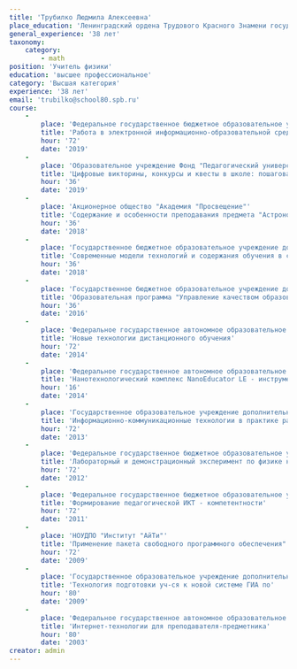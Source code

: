 ```yaml
---
title: 'Трубилко Людмила Алексеевна'
place_education: 'Ленинградский ордена Трудового Красного Знамени государственный педагогический институт им.А.И.Герце'
general_experience: '38 лет'
taxonomy:
    category:
        - math
position: 'Учитель физики'
education: 'высшее профессиональное'
category: 'Высшая категория'
experience: '38 лет'
email: 'trubilko@school80.spb.ru'
course: 
    -
        place: 'Федеральное государственное бюджетное образовательное учреждение высшего профессионального образования «Российский государственный педагогический университет им. А. И. Герцена»'
        title: 'Работа в электронной информационно-образовательной среде образовательной организации'
        hour: '72'
        date: '2019'
    -
        place: 'Образовательное учреждение Фонд "Педагогический университет "Первое сентября"'
        title: 'Цифровые викторины, конкурсы и квесты в школе: пошаговая инструкция по созданию и применению'
        hour: '36'
        date: '2019'
    -
        place: 'Акционерное общество "Академия "Просвещение"'
        title: 'Содержание и особенности преподавания предмета "Астрономия" в старшей школе'
        hour: '36'
        date: '2018'
    -
        place: 'Государственное бюджетное образовательное учреждение дополнительного профессионального образования (повышения квалификации) специалистов Санкт-Петербургская академия постдипломного педагогического образования'
        title: 'Современные модели технологий и содержания обучения в соответствии с федеральным государственным образовательным стандартом (Теория и методика преподавания астрономии в школе)'
        hour: '36'
        date: '2018'
    -
        place: 'Государственное бюджетное образовательное учреждение дополнительного педагогического профессионального образования Центр повышения квалификации специалистов Петроградского района Санкт-Петербурга "Информационно-методический центр"'
        title: 'Образовательная программа "Управление качеством образования" Модуль: "Средства реализации требований ФГОС по физике в 7-9 классах"'
        hour: '36'
        date: '2016'
    -
        place: 'Федеральное государственное автономное образовательное учреждение высшего образования «Санкт-Петербургский национальный исследовательский университет информационных технологий, механики и оптики»'
        title: 'Новые технологии дистанционного обучения'
        hour: '72'
        date: '2014'
    -
        place: 'Федеральное государственное автономное образовательное учреждение высшего образования «Санкт-Петербургский национальный исследовательский университет информационных технологий, механики и оптики»'
        title: 'Нанотехнологический комплекс NanoEducator LE - инструмент перехода к стандартам 3-го поколения в основной школе'
        hour: '16'
        date: '2014'
    -
        place: 'Государственное образовательное учреждение дополнительного профессионального образования центр повышения квалификации специалистов Санкт-Петербурга "Региональный центр оценки качества и информационных технологий"'
        title: 'Информационно-коммуникационные технологии в практике работы учителя-предметника'
        hour: '72'
        date: '2013'
    -
        place: 'Федеральное государственное бюджетное образовательное учреждение высшего профессионального образования «Российский государственный педагогический университет им. А. И. Герцена»'
        title: 'Лабораторный и демонстрационный эксперимент по физике на оборудовании L-micro'
        hour: '72'
        date: '2012'
    -
        place: 'Федеральное государственное бюджетное образовательное учреждение высшего профессионального образования «Российский государственный педагогический университет им. А. И. Герцена»'
        title: 'Формирование педагогической ИКТ - компетентности'
        hour: '72'
        date: '2011'
    -
        place: 'НОУДПО "Институт "АйТи"'
        title: 'Применение пакета свободного программного обеспечения"'
        hour: '72'
        date: '2009'
    -
        place: 'Государственное образовательное учреждение дополнительного профессионального образования центр повышения квалификации специалистов Санкт-Петербурга "Региональный центр оценки качества и информационных технологий"'
        title: 'Технология подготовки уч-ся к новой системе ГИА по'
        hour: '80'
        date: '2009'
    -
        place: 'Федеральное государственное автономное образовательное учреждение высшего образования «Санкт-Петербургский национальный исследовательский университет информационных технологий, механики и оптики»'
        title: 'Интернет-технологии для преподавателя-предметника'
        hour: '80'
        date: '2003'
creator: admin
---
```

